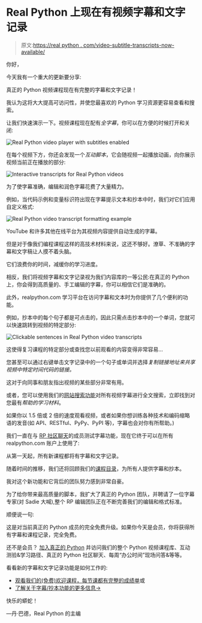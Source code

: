 # Real Python 上现在有视频字幕和文字记录

> 原文:[https://real python . com/video-subtitle-transcripts-now-available/](https://realpython.com/video-subtitles-transcripts-now-available/)

你好，

今天我有一个重大的更新要分享:

真正的 Python 视频课程现在有完整的字幕和文字记录！

我认为这将大大提高可访问性，并使您最喜欢的 Python 学习资源更容易查看和搜索。

让我们快速演示一下。视频课程现在配有*全字幕*，你可以在方便的时候打开和关闭:

![Real Python video player with subtitles enabled](../Images/7bfe302b2eb95efa21ec5d5f79b06e62.png)

在每个视频下方，你还会发现一个*互动脚本*，它会随视频一起播放动画，向你展示视频当前正在播放的部分:

![Interactive transcripts for Real Python videos](../Images/9fc7acd9e921289120307533835ab1c7.png)

为了使字幕准确，编辑和润色字幕花费了大量精力。

例如，当代码示例和变量标识符出现在字幕提示文本和抄本中时，我们对它们应用自定义格式:

![Real Python video transcript formatting example](../Images/f092995f441d060e7427e647f4a2d4e9.png)

YouTube 和许多其他在线平台为其视频内容提供自动生成的字幕。

但是对于像我们编程课程这样的高技术材料来说，这还不够好。潦草、不准确的字幕和文字稿让人摸不着头脑。

它们浪费你的时间，减缓你的学习进度。

相反，我们将视频字幕和文字记录视为我们内容库的一等公民:在真正的 Python 上，你会得到高质量的、手工编辑的字幕，你可以相信它们是准确的。

此外，realpython.com 学习平台在访问字幕和文本时为你提供了几个便利的功能。

例如，抄本中的每个句子都是可点击的，因此只需点击抄本中的一个单词，您就可以快速跳转到视频的特定部分:

![Clickable sentences in Real Python video transcripts](../Images/36baa72517bc042e39ce200d4c54f226.png)

这使得复习课程的特定部分或查找您以前观看的内容变得非常容易…

您甚至可以通过右键单击文字记录中的一个句子或单词并选择*复制链接地址来共享视频中特定时间代码的链接。*

这对于向同事和朋友指出视频的某些部分非常有用。

或者，您可以使用我们的[网站搜索功能](https://realpython.com/search)对所有视频字幕进行全文搜索，立即找到对您最有*帮助的学习材料*。

如果你以 1.5 倍或 2 倍的速度观看视频，或者如果你想训练各种技术和编码缩略语的发音(如 API、RESTful、PyPy、PyPI 等)，字幕也会对你有所帮助。)

我们一直在与 [RP 社区聊天](https://realpython.com/community/)的成员测试字幕功能，现在它终于可以在所有 realpython.com 账户上使用了:

从第一天起，所有新课程都将有字幕和文字记录。

随着时间的推移，我们还将回顾我们的[课程目录](https://realpython.com/courses/)，为所有人提供字幕和抄本。

我对这个新功能和它背后的团队努力感到非常自豪。

为了给你带来最高质量的脚本，我扩大了真正的 Python 团队，并聘请了一位字幕专家(对 Sadie 大喊),整个 RP 编辑团队正在不断完善我们的编辑和格式标准。

顺便说一句:

这是对当前真正的 Python 成员的完全免费升级。如果你今天是会员，你将获得所有字幕和课程记录，完全免费。

还不是会员？ [加入真正的 Python](https://realpython.com/join) 并访问我们的整个 Python 视频课程库、互动测验&学习路径、真正的 Python 社区聊天、每周“办公时间”现场问答&等等。

看看新的字幕和文字记录功能是如何工作的:

*   [观看我们的(免费)欢迎课程，每节课都有完整的成绩单](https://realpython.com/courses/real-python-welcome/)或
*   [了解关于字幕/抄本功能的更多信息→](https://support.realpython.com/search?collectionId=5ca8f6c82c7d3a154461da2b&query=subtitles)

快乐的蟒蛇！

—丹·巴德，Real Python 的主编